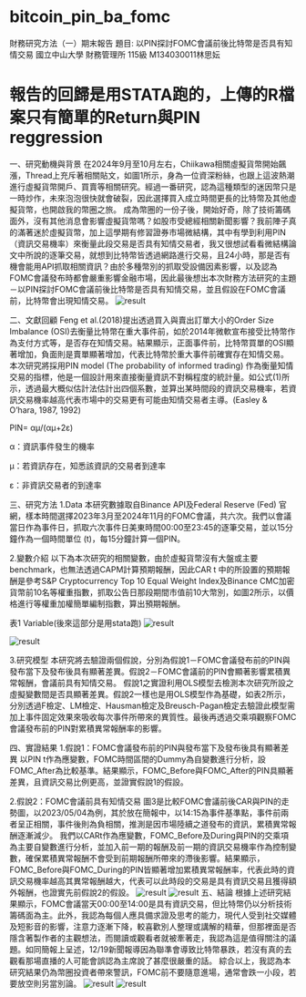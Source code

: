 # bitcoin_pin_ba_fomc
財務研究方法（一）期末報告
題目: 以PIN探討FOMC會議前後比特幣是否具有知情交易
國立中山大學 財務管理所 115級 M134030011林思妘

# 報告的回歸是用STATA跑的，上傳的R檔案只有簡單的Return與PIN reggression

一、研究動機與背景
在2024年9月至10月左右，Chiikawa相關虛擬貨幣開始飆漲，Thread上充斥著相關貼文，如圖1所示，身為一位資深粉絲，也跟上這波熱潮進行虛擬貨幣開戶、買賣等相關研究。經過一番研究，認為這種類型的迷因幣只是一時炒作，未來泡泡很快就會破裂，因此選擇買入成立時間更長的比特幣及其他虛擬貨幣，也開啟我的幣圈之旅。
成為幣圈的一份子後，開始好奇，除了技術籌碼面外，沒有其他消息會影響虛擬貨幣嗎？如股市受總經相關新聞影響？我前陣子真的滿著迷於虛擬貨幣，加上這學期有修習證券市場微結構，其中有學到利用PIN（資訊交易機率）來衡量此段交易是否具有知情交易者，我又很想試看看微結構論文中所說的逐筆交易，就想到比特幣皆透過網路進行交易，且24小時，那是否有機會能用API抓取相關資訊？由於多種幣別的抓取受設備因素影響，以及認為FOMC會議發布時都會嚴重影響金融市場，因此最後想出本次財務方法研究的主題－以PIN探討FOMC會議前後比特幣是否具有知情交易，並且假設在FOMC會議前，比特幣會出現知情交易。
![result](https://i.meee.com.tw/48Vq2cc.png)

二、文獻回顧
Feng et al.(2018)提出透過買入與賣出訂單大小的Order Size Imbalance (OSI)去衡量比特幣在重大事件前，如於2014年微軟宣布接受比特幣作為支付方式等，是否存在知情交易。結果顯示，正面事件前，比特幣買單的OSI顯著增加，負面則是賣單顯著增加，代表比特幣於重大事件前確實存在知情交易。
本次研究將採用PIN model (The probability of informed trading) 作為衡量知情交易的指標，他是一個設計用來直接衡量資訊不對稱程度的統計量。如公式(1)所示，透過最大概似估計法估計出四個系數，並算出某時間段的資訊交易機率，若資訊交易機率越高代表市場中的交易更有可能由知情交易者主導。(Easley & O’hara, 1987, 1992)

PIN=  αμ/(αμ+2ε)

α：資訊事件發生的機率

μ：若資訊存在，知悉該資訊的交易者到達率

ε：非資訊交易者的到達率


三、研究方法
1.Data
本研究數據取自Binance API及Federal Reserve (Fed) 官網，樣本時間選擇2023年3月至2024年11月的FOMC會議，共六次。我們以會議當日作為事件日，抓取六次事件日美東時間00:00至23:45的逐筆交易，並以15分鐘作為一個時間單位 (t)，每15分鐘計算一個PIN。

2.變數介紹
以下為本次研究的相關變數，由於虛擬貨幣沒有大盤或主要benchmark，也無法透過CAPM計算預期報酬，因此CAR t 中的所設置的預期報酬是參考S&P Cryptocurrency Top 10 Equal Weight Index及Binance CMC加密貨幣前10名等權重指數，抓取公告日那段期間市值前10大幣別，如圖2所示，以價格進行等權重加權簡單編制指數，算出預期報酬。

表1 Variable(後來這部分是用stata跑)
![result](https://i.meee.com.tw/cRDBXJk.png)

![result](https://i.meee.com.tw/mEgMwJl.png)

3.研究模型
本研究將去驗證兩個假說，分別為假說1－FOMC會議發布前的PIN與發布當下及發布後具有顯著差異。假說2－FOMC會議前的PIN會顯著影響累積異常報酬，會議前具有知情交易。
假說1之實證利用OLS模型去檢測本次研究所設之虛擬變數間是否具顯著差異。假說2一樣也是用OLS模型作為基礎，如表2所示，分別透過F檢定、LM檢定、Hausman檢定及Breusch-Pagan檢定去驗證此模型需加上事件固定效果來吸收每次事件所帶來的異質性。最後再透過交乘項觀察FOMC會議發布前的PIN對累積異常報酬率的影響。

四、實證結果
1.假說1：FOMC會議發布前的PIN與發布當下及發布後具有顯著差異
以PIN t作為應變數，FOMC時間區間的Dummy為自變數進行分析，設FOMC_After為比較基準。結果顯示，FOMC_Before與FOMC_After的PIN具顯著差異，且資訊交易比例更高，並證實假說1的假設。

2.假說2：FOMC會議前具有知情交易
圖3是比較FOMC會議前後CAR與PIN的走勢圖，以2023/05/04為例，其於放在簡報中，以14:15為事件基準點，事件前兩者呈正相關，事件後則為負相關，推測是因市場陸續之道發布的資訊，累積異常報酬逐漸減少。
我們以CARt作為應變數，FOMC_Before及During與PIN的交乘項為主要自變數進行分析，並加入前一期的報酬及前一期的資訊交易機率作為控制變數，確保累積異常報酬不會受到前期報酬所帶來的滯後影響。結果顯示，FOMC_Before與FOMC_During的PIN皆顯著增加累積異常報酬率，代表此時的資訊交易機率越高其異常報酬越大，代表可以此時段的交易是具有資訊交易且獲得額外報酬，也證實先前假說2的假設。
![result](https://i.meee.com.tw/tLXn0cg.png)
![result](https://i.meee.com.tw/alE60Dz.png)
五、結論
根據上述研究結果顯示，FOMC會議當天00:00至14:00是具有資訊交易，但比特幣仍以分析技術籌碼面為主。此外，我認為每個人應具備求證及思考的能力，現代人受到社交媒體及短影音的影響，注意力逐漸下降，較喜歡別人整理或講解的精華，但那裡面是否隱含著製作者的主觀想法，而閱讀或觀看者就被牽著走，我認為這是值得關注的議題。如同簡報上呈述，12/19新聞報導因為聯準會導致比特幣暴跌，若沒有真的去觀看那場直播的人可能會誤認為主席說了甚麼很嚴重的話。
綜合以上，我認為本研究結果仍為幣圈投資者帶來警訊，FOMC前不要隨意進場，通常會跌一小段，若要放空則另當別論。
![result](https://i.meee.com.tw/8oCMqgj.png)
![result](https://i.meee.com.tw/cU30MS0.png)


